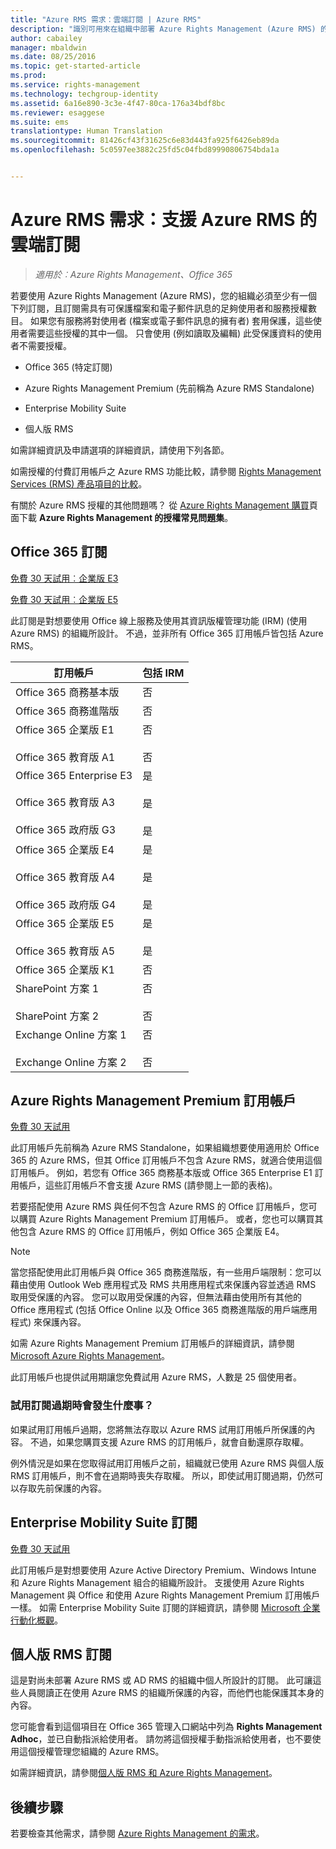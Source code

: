 ```yaml
---
title: "Azure RMS 需求：雲端訂閱 | Azure RMS"
description: "識別可用來在組織中部署 Azure Rights Management (Azure RMS) 的訂閱。"
author: cabailey
manager: mbaldwin
ms.date: 08/25/2016
ms.topic: get-started-article
ms.prod: 
ms.service: rights-management
ms.technology: techgroup-identity
ms.assetid: 6a16e890-3c3e-4f47-80ca-176a34bdf8bc
ms.reviewer: esaggese
ms.suite: ems
translationtype: Human Translation
ms.sourcegitcommit: 81426cf43f31625c6e83d443fa925f6426eb89da
ms.openlocfilehash: 5c0597ee3882c25fd5c04fbd89990806754bda1a


---
```



# Azure RMS 需求：支援 Azure RMS 的雲端訂閱

>*適用於︰Azure Rights Management、Office 365*

若要使用 Azure Rights Management (Azure RMS)，您的組織必須至少有一個下列訂閱，且訂閱需具有可保護檔案和電子郵件訊息的足夠使用者和服務授權數目。 如果您有服務將對使用者 (檔案或電子郵件訊息的擁有者) 套用保護，這些使用者需要這些授權的其中一個。 只會使用 (例如讀取及編輯) 此受保護資料的使用者不需要授權。

-   Office 365 (特定訂閱)

-   Azure Rights Management Premium (先前稱為 Azure RMS Standalone)

-   Enterprise Mobility Suite

-   個人版 RMS

如需詳細資訊及申請選項的詳細資訊，請使用下列各節。

如需授權的付費訂用帳戶之 Azure RMS 功能比較，請參閱 [Rights Management Services (RMS) 產品項目的比較](http://technet.microsoft.com/dn858608)。

有關於 Azure RMS 授權的其他問題嗎？ 從 [Azure Rights Management 購買](https://www.microsoft.com/en-us/server-cloud/products/azure-rights-management/Purchasing.aspx)頁面下載 **Azure Rights Management 的授權常見問題集**。 

## Office 365 訂閱
[免費 30 天試用︰企業版 E3](http://go.microsoft.com/fwlink/p/?LinkID=403802)

[免費 30 天試用︰企業版 E5](https://go.microsoft.com/fwlink/p/?LinkID=698279)

此訂閱是對想要使用 Office 線上服務及使用其資訊版權管理功能 (IRM) (使用 Azure RMS) 的組織所設計。 不過，並非所有 Office 365 訂用帳戶皆包括 Azure RMS。

訂用帳戶  |包括 IRM 
------------- | ------------- |
Office 365 商務基本版|否|
Office 365 商務進階版|否|
Office 365 企業版 E1 <br /><br /> Office 365 教育版 A1|否 <br /><br /> 否|
Office 365 Enterprise E3 <br /><br /> Office 365 教育版 A3 <br /><br /> Office 365 政府版 G3|是 <br /><br /> 是 <br /><br /> 是|
Office 365 企業版 E4 <br /><br /> Office 365 教育版 A4 <br /><br /> Office 365 政府版 G4|是 <br /><br /> 是 <br /><br /> 是|
Office 365 企業版 E5 <br /><br /> Office 365 教育版 A5|是 <br /><br /> 是|
Office 365 企業版 K1|否|
SharePoint 方案 1 <br /><br /> SharePoint 方案 2|否 <br /><br /> 否|
Exchange Online 方案 1 <br /><br /> Exchange Online 方案 2|否 <br /><br /> 否|


## Azure Rights Management Premium 訂用帳戶
[免費 30 天試用](https://portal.microsoftonline.com/Signup/MainSignUp15.aspx?&amp;OfferId=A43415D3-404C-4df3-B31B-AAD28118A778&amp;dl=RIGHTSMANAGEMENT&amp;ali=1)

此訂用帳戶先前稱為 Azure RMS Standalone，如果組織想要使用適用於 Office 365 的 Azure RMS，但其 Office 訂用帳戶不包含 Azure RMS，就適合使用這個訂用帳戶。 例如，若您有 Office 365 商務基本版或 Office 365 Enterprise E1 訂用帳戶，這些訂用帳戶不會支援 Azure RMS (請參閱上一節的表格)。 

若要搭配使用 Azure RMS 與任何不包含 Azure RMS 的 Office 訂用帳戶，您可以購買 Azure Rights Management Premium 訂用帳戶。 或者，您也可以購買其他包含 Azure RMS 的 Office 訂用帳戶，例如 Office 365 企業版 E4。

> [!NOTE]
> 當您搭配使用此訂用帳戶與 Office 365 商務進階版，有一些用戶端限制：您可以藉由使用 Outlook Web 應用程式及 RMS 共用應用程式來保護內容並透過 RMS 取用受保護的內容。 您可以取用受保護的內容，但無法藉由使用所有其他的 Office 應用程式 (包括 Office Online 以及 Office 365 商務進階版的用戶端應用程式) 來保護內容。

如需 Azure Rights Management Premium 訂用帳戶的詳細資訊，請參閱 [Microsoft Azure Rights Management](http://products.office.com/business/microsoft-azure-rights-management)。

此訂用帳戶也提供試用期讓您免費試用 Azure RMS，人數是 25 個使用者。 

### 試用訂閱過期時會發生什麼事？
如果試用訂用帳戶過期，您將無法存取以 Azure RMS 試用訂用帳戶所保護的內容。 不過，如果您購買支援 Azure RMS 的訂用帳戶，就會自動還原存取權。

例外情況是如果在您取得試用訂用帳戶之前，組織就已使用 Azure RMS 與個人版 RMS 訂用帳戶，則不會在過期時喪失存取權。 所以，即使試用訂閱過期，仍然可以存取先前保護的內容。

## Enterprise Mobility Suite 訂閱
[免費 30 天試用](https://portal.office.com/Signup/Signup.aspx?OfferId=2E63A04D-BE0B-4A0F-A8CF-407C1C299221&dl=EMS)

此訂用帳戶是對想要使用 Azure Active Directory Premium、Windows Intune 和 Azure Rights Management 組合的組織所設計。 支援使用 Azure Rights Management 與 Office 和使用 Azure Rights Management Premium 訂用帳戶一樣。 如需 Enterprise Mobility Suite 訂閱的詳細資訊，請參閱 [Microsoft 企業行動化概觀](http://go.microsoft.com/fwlink/?LinkId=615386)。

## 個人版 RMS 訂閱
這是對尚未部署 Azure RMS 或 AD RMS 的組織中個人所設計的訂閱。 此可讓這些人員閱讀正在使用 Azure RMS 的組織所保護的內容，而他們也能保護其本身的內容。

您可能會看到這個項目在 Office 365 管理入口網站中列為 **Rights Management Adhoc**，並已自動指派給使用者。 請勿將這個授權手動指派給使用者，也不要使用這個授權管理您組織的 Azure RMS。 

如需詳細資訊，請參閱[個人版 RMS 和 Azure Rights Management](../understand-explore/rms-for-individuals.md)。

## 後續步驟
若要檢查其他需求，請參閱 [Azure Rights Management 的需求](requirements-azure-rms.md)。


<!--HONumber=Aug16_HO4-->


